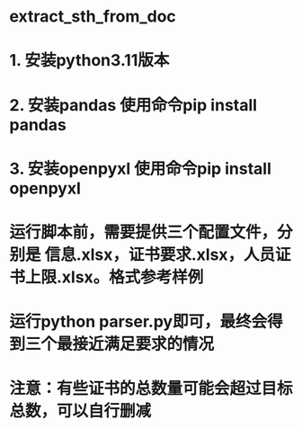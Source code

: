 # extract_sth_from_doc

# 1. 安装python3.11版本
# 2. 安装pandas 使用命令pip install pandas
# 3. 安装openpyxl 使用命令pip install openpyxl
# 运行脚本前，需要提供三个配置文件，分别是 信息.xlsx，证书要求.xlsx，人员证书上限.xlsx。格式参考样例
# 运行python parser.py即可，最终会得到三个最接近满足要求的情况
# 注意：有些证书的总数量可能会超过目标总数，可以自行删减

